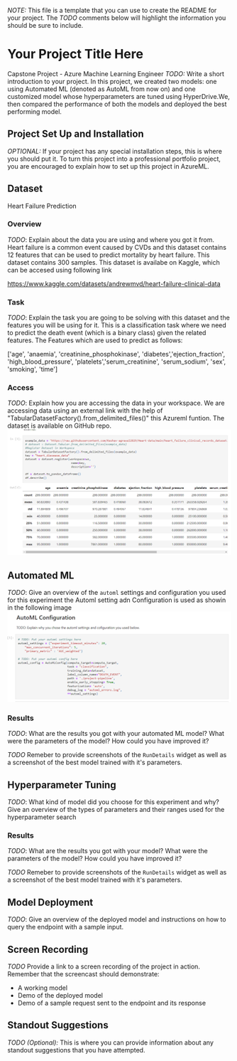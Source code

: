 *NOTE:* This file is a template that you can use to create the README for your project. The *TODO* comments below will highlight the information you should be sure to include.

# Your Project Title Here
Capstone Project - Azure Machine Learning Engineer
*TODO:* Write a short introduction to your project.
In this project, we created two models: one using Automated ML (denoted as AutoML from now on) and one customized model whose hyperparameters are tuned using HyperDrive.We, then compared the performance of both the models and deployed the best performing model.

## Project Set Up and Installation
*OPTIONAL:* If your project has any special installation steps, this is where you should put it. To turn this project into a professional portfolio project, you are encouraged to explain how to set up this project in AzureML.

## Dataset
Heart Failure Prediction
### Overview
*TODO*: Explain about the data you are using and where you got it from.
Heart failure is a common event caused by CVDs and this dataset contains 12 features that can be used to predict mortality by heart failure. This dataset contains 300 samples. This dataset is availabe on Kaggle, which can be accesed using following link

https://www.kaggle.com/datasets/andrewmvd/heart-failure-clinical-data


### Task
*TODO*: Explain the task you are going to be solving with this dataset and the features you will be using for it.
This is a classification task where we need to predict the death event (which is a binary class) given the related features. The Features which are used to predict as follows:

['age', 'anaemia', 'creatinine_phosphokinase', 'diabetes','ejection_fraction', 'high_blood_pressure', 'platelets','serum_creatinine', 'serum_sodium', 'sex', 'smoking', 'time']

### Access
*TODO*: Explain how you are accessing the data in your workspace.
We are accessing data using an external link with the help of "TabularDatasetFactory().from_delimited_files()" this Azureml funtion. The dataset is available on GitHub repo. 
![alt text](https://github.com/Keshav-agrawal2829/Udacity-capstone-azureml/blob/main/dataset.PNG)

## Automated ML
*TODO*: Give an overview of the `automl` settings and configuration you used for this experiment
the Automl setting adn Configuration is used as showin in the following image
![alt text](https://github.com/Keshav-agrawal2829/Udacity-capstone-azureml/blob/main/aml_config.PNG)

### Results
*TODO*: What are the results you got with your automated ML model? What were the parameters of the model? How could you have improved it?

*TODO* Remeber to provide screenshots of the `RunDetails` widget as well as a screenshot of the best model trained with it's parameters.

## Hyperparameter Tuning
*TODO*: What kind of model did you choose for this experiment and why? Give an overview of the types of parameters and their ranges used for the hyperparameter search


### Results
*TODO*: What are the results you got with your model? What were the parameters of the model? How could you have improved it?

*TODO* Remeber to provide screenshots of the `RunDetails` widget as well as a screenshot of the best model trained with it's parameters.

## Model Deployment
*TODO*: Give an overview of the deployed model and instructions on how to query the endpoint with a sample input.

## Screen Recording
*TODO* Provide a link to a screen recording of the project in action. Remember that the screencast should demonstrate:
- A working model
- Demo of the deployed  model
- Demo of a sample request sent to the endpoint and its response

## Standout Suggestions
*TODO (Optional):* This is where you can provide information about any standout suggestions that you have attempted.

